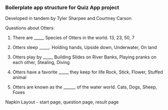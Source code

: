 ### Boilerplate app structure for Quiz App project
Developed in tandem by Tyler Sharpee and Courtney Carson


Questions about Otters: 

1. There are _____ Species of Otters in the world.
13, 23, 50, 7

2. Otters sleep _____.
Holding hands, Upside down, Underwater, On land

3. Otters play by _____
Building Slides on River Banks, Playing pranks on each other, Stealing, Diving

4. Otters have a favorite _____ they keep for life
Rock, Stick, Flower, Stuffed animal

5. Otters are known as the ______ of the water world.
Cats, Dogs, Sheep, Foxes



Napkin Layout - 
start page, question page, result page